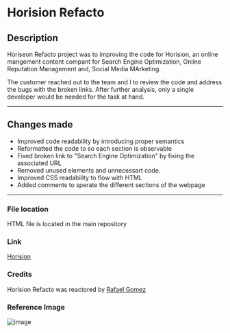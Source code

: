 # Horision Refacto
## Description
Horiseon Refacto project was to improving the code for Horision, an online mangement content compant for Search Engine Optimization, Online Reputation Management and, Social Media MArketing.

The customer reached out to the team and I to review the code and address the bugs with the broken links. 
After further analysis, only a single developer would be needed for the task at hand.
___

## Changes made
* Improved code readability by introducing proper semantics
* Reformatted the code to so each section is observable
* Fixed broken link to "Search Engine Optimization" by fixing the associated URL
* Removed unused elements and unnecessart code.
* Improved CSS readability to flow with HTML 
* Added comments to sperate the different sections of the webpage
____

### File location
HTML file is located in the main repository 

### Link
[Horision](https://fallen-master.github.io/Horiseon_refacto/)

### Credits
Horision Refacto was reactored by [Rafael Gomez](https://github.com/Fallen-Master)
 


### Reference Image
![image](./assets/images/Horiseon-refacto-image.png)